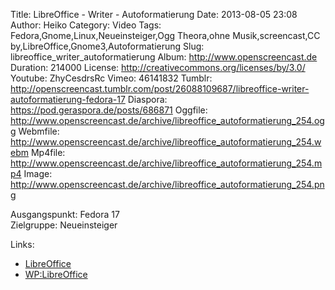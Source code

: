 Title: LibreOffice - Writer - Autoformatierung
Date: 2013-08-05 23:08
Author: Heiko
Category: Video
Tags: Fedora,Gnome,Linux,Neueinsteiger,Ogg Theora,ohne Musik,screencast,CC by,LibreOffice,Gnome3,Autoformatierung
Slug: libreoffice_writer_autoformatierung
Album: http://www.openscreencast.de
Duration: 214000
License: http://creativecommons.org/licenses/by/3.0/
Youtube: ZhyCesdrsRc
Vimeo: 46141832
Tumblr: http://openscreencast.tumblr.com/post/26088109687/libreoffice-writer-autoformatierung-fedora-17
Diaspora: https://pod.geraspora.de/posts/686871
Oggfile: http://www.openscreencast.de/archive/libreoffice_autoformatierung_254.ogg
Webmfile: http://www.openscreencast.de/archive/libreoffice_autoformatierung_254.webm
Mp4file: http://www.openscreencast.de/archive/libreoffice_autoformatierung_254.mp4
Image: http://www.openscreencast.de/archive/libreoffice_autoformatierung_254.png

Ausgangspunkt: Fedora 17  
Zielgruppe: Neueinsteiger  

Links:

  * [LibreOffice](http://de.libreoffice.org/hilfe-kontakt/handbuecher/ "Link zu LibreOffice" )
  * [WP:LibreOffice](http://de.wikipedia.org/wiki/Libreoffice "LibreOffice" )


